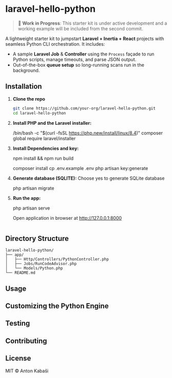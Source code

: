 # laravel-hello-python

> 🚧 **Work in Progress**: This starter kit is under active development and a working example will be included from the second commit.

A lightweight starter kit to jumpstart **Laravel + Inertia + React** projects with seamless Python CLI orchestration. It includes:

- A sample **Laravel Job** & **Controller** using the `Process` façade to run Python scripts, manage timeouts, and parse JSON output.
- Out-of-the-box **queue setup** so long-running scans run in the background.

## Installation

1. **Clone the repo**
   ```bash
   git clone https://github.com/your-org/laravel-hello-python.git
   cd laravel-hello-python
   ```

2. **Install PHP and the Laravel installer:**
    
    /bin/bash -c "$(curl -fsSL https://php.new/install/linux/8.4)"
    composer global require laravel/installer

3. **Install Dependencies and key:**

    npm install && npm run build

    composer install
    cp .env.example .env
    php artisan key:generate  

4. **Generate database (SQLITE):** Choose yes to generate SQLite database

    php artisan migrate

5. **Run the app:**

    php artisan serve

    Open application in browser at http://127.0.0.1:8000
   ```

## Directory Structure

```
laravel-hello-python/
├── app/
│   ├── Http/Controllers/PythonController.php
│   ├── Jobs/RunCodeAdvisor.php
│   └── Models/Python.php
└── README.md
```

## Usage


## Customizing the Python Engine


## Testing


## Contributing


## License

MIT © Anton Kabaši
